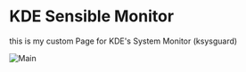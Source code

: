 # KDE Sensible Monitor
this is my custom Page for KDE's System Monitor (ksysguard)

![Main](https://github.com/ljubitje/KDE-Sensible-Monitor/assets/36423947/15c4a0c8-66a7-49f4-879e-aba362cf3c31)
